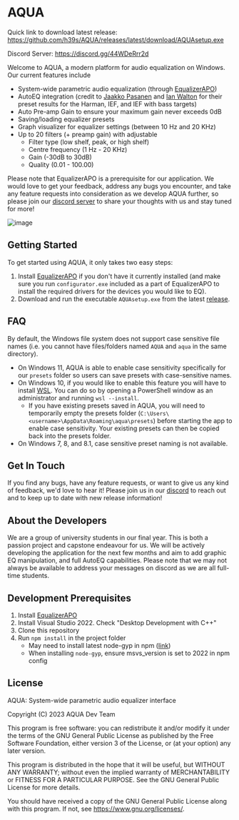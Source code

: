 # AQUA

Quick link to download latest release: <https://github.com/h39s/AQUA/releases/latest/download/AQUAsetup.exe>

Discord Server: <https://discord.gg/44WDeRrr2d>

Welcome to AQUA, a modern platform for audio equalization on Windows. Our current features include

* System-wide parametric audio equalization (through [EqualizerAPO](https://sourceforge.net/projects/equalizerapo/))
* AutoEQ integration (credit to [Jaakko Pasanen](https://github.com/jaakkopasanen/AutoEq/tree/master/results) and [Ian Walton](https://github.com/iwalton3/AutoEq) for their preset results for the Harman, IEF, and IEF with bass targets)
* Auto Pre-amp Gain to ensure your maximum gain never exceeds 0dB
* Saving/loading equalizer presets
* Graph visualizer for equalizer settings (between 10 Hz and 20 KHz)
* Up to 20 filters (+ preamp gain) with adjustable
  * Filter type (low shelf, peak, or high shelf)
  * Centre frequency (1 Hz - 20 KHz)
  * Gain (-30dB to 30dB)
  * Quality (0.01 - 100.00)


Please note that EqualizerAPO is a prerequisite for our application. We would love to get your feedback, address any bugs you encounter, and take any feature requests into consideration as we develop AQUA further, so please join our [discord server](https://discord.gg/44WDeRrr2d)  to share your thoughts with us and stay tuned for more!

![image](https://user-images.githubusercontent.com/20293445/222267346-b0e2064d-92c2-4334-9bff-d638f9535d12.png)


## Getting Started

To get started using AQUA, it only takes two easy steps:
1. Install [EqualizerAPO](https://sourceforge.net/projects/equalizerapo/) if you don't have it currently installed (and make sure you run `configurator.exe` included as a part of EqualizerAPO to install the required drivers for the devices you would like to EQ).
2. Download and run the executable `AQUAsetup.exe` from the latest [release](https://github.com/h39s/AQUA/releases).

## FAQ

By default, the Windows file system does not support case sensitive file names (i.e. you cannot have files/folders named `AQUA` and `aqua` in the same directory). 

- On Windows 11, AQUA is able to enable case sensitivity specifically for our `presets` folder so users can save presets with case-sensitive names.
- On Windows 10, if you would like to enable this feature you will have to install [WSL](https://learn.microsoft.com/en-us/windows/wsl/). You can do so by opening a PowerShell window as an administrator and running `wsl --install`.
   - If you have existing presets saved in AQUA, you will need to temporarily empty the presets folder (`C:\Users\<username>\AppData\Roaming\aqua\presets`) before starting the app to enable case sensitivity. Your existing presets can then be copied back into the presets folder.
- On Windows 7, 8, and 8.1, case sensitive preset naming is not available.

## Get In Touch

If you find any bugs, have any feature requests, or want to give us any kind of feedback, we'd love to hear it! Please join us in our [discord](https://discord.gg/44WDeRrr2d) to reach out and to keep up to date with new release information!

## About the Developers

We are a group of university students in our final year. This is both a passion project and capstone endeavour for us. We will be actively developing the application for the next few months and aim to add graphic EQ manipulation, and full AutoEQ capabilities. Please note that we may not always be available to address your messages on discord as we are all full-time students.

## Development Prerequisites

1. Install [EqualizerAPO](https://sourceforge.net/projects/equalizerapo/)
2. Install Visual Studio 2022. Check "Desktop Development with C++"
3. Clone this repository
4. Run `npm install` in the project folder
   - May need to install latest node-gyp in npm ([link](https://github.com/nodejs/node-gyp/blob/master/docs/Updating-npm-bundled-node-gyp.md))
   - When installing `node-gyp`, ensure msvs_version is set to 2022 in npm config

## License

AQUA: System-wide parametric audio equalizer interface

Copyright (C) 2023  AQUA Dev Team

This program is free software: you can redistribute it and/or modify
it under the terms of the GNU General Public License as published by
the Free Software Foundation, either version 3 of the License, or
(at your option) any later version.

This program is distributed in the hope that it will be useful,
but WITHOUT ANY WARRANTY; without even the implied warranty of
MERCHANTABILITY or FITNESS FOR A PARTICULAR PURPOSE.  See the
GNU General Public License for more details.

You should have received a copy of the GNU General Public License
along with this program.  If not, see <https://www.gnu.org/licenses/>.

